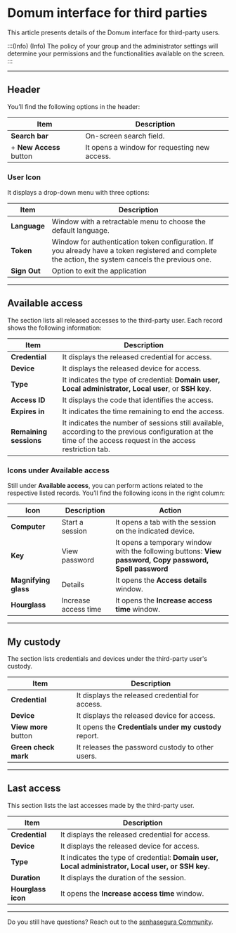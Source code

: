 # Domum interface for third parties

This article presents details of the Domum interface for third-party users.

<!-- Fix callout -->
:::(Info) (Info)
The policy of your group and the administrator settings will determine your permissions and the functionalities available on the screen.
:::

---

## Header

You’ll find the following options in the header:

| Item | Description |
| --- | --- |
| **Search bar** | On-screen search field. |
| + **New Access** button | It opens a window for requesting new access. |

### User Icon

It displays a drop-down menu with three options:  

| Item | Description |
| --- | --- |
|**Language** |Window with a retractable menu to choose the default language.   |
| **Token** | Window for authentication token configuration. If you already have a token registered and complete the action, the system cancels the previous one.  |
|**Sign Out** | Option to exit the application |

---

## Available access

The section lists all released accesses to the third-party user. Each record shows the following information:

| Item | Description |
| --- | --- |
| **Credential** |It displays the released credential for access. |
| **Device** | It displays the released device for access. |
|**Type** |It indicates the type of credential: **Domain user, Local administrator, Local user**, or **SSH key**. |
| **Access ID** | It displays the code that identifies the access. |
| **Expires in** |It indicates the time remaining to end the access. |
| **Remaining sessions** | It indicates the number of sessions still available, according to the previous configuration at the time of the access request in the access restriction tab. |

### Icons under Available access

Still under **Available access**, you can perform actions related to the respective listed records. You’ll find the following icons in the right column:

| Icon | Description |Action |
| --- | --- |--- |
|**Computer** | Start a session |It opens a tab with the session on the indicated device.|
| **Key** | View password |It opens a temporary window with the following buttons: **View password, Copy password, Spell password** |
|**Magnifying glass** | Details |It opens the **Access details** window. |
|**Hourglass** | Increase access time |It opens the **Increase access time** window. |

---

## My custody

The section lists credentials and devices under the third-party user's custody.

| Item | Description |
| --- | --- |
| **Credential** | It displays the released credential for access. |
| **Device** | It displays the released device for access. |
| **View more** button | It opens the **Credentials under my custody** report. |
|**Green check mark** | It releases the password custody to other users. |

---

## Last access

This section lists the last accesses made by the third-party user.

| Item | Description |
| --- | --- |
|**Credential** | It displays the released credential for access. |
|**Device** | It displays the released device for access. |
| **Type** | It indicates the type of credential: **Domain user, Local administrator, Local user, or SSH key.** |
| **Duration** | It displays the duration of the session. |
|**Hourglass icon**|It opens the **Increase access time** window. |

---

Do you still have questions? Reach out to the [senhasegura Community](https://community.senhasegura.io/).
